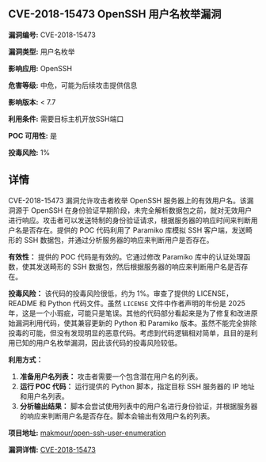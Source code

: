## CVE-2018-15473 OpenSSH 用户名枚举漏洞

**漏洞编号:** CVE-2018-15473

**漏洞类型:** 用户名枚举

**影响应用:** OpenSSH

**危害等级:** 中危，可能为后续攻击提供信息

**影响版本:** < 7.7

**利用条件:** 需要目标主机开放SSH端口

**POC 可用性:** 是

**投毒风险:** 1%

## 详情

CVE-2018-15473 漏洞允许攻击者枚举 OpenSSH 服务器上的有效用户名。该漏洞源于 OpenSSH 在身份验证早期阶段，未完全解析数据包之前，就对无效用户进行响应。攻击者可以发送特制的身份验证请求，根据服务器的响应时间来判断用户名是否存在。提供的 POC 代码利用了 Paramiko 库模拟 SSH 客户端，发送畸形的 SSH 数据包，并通过分析服务器的响应来判断用户是否存在。

**有效性：** 提供的 POC 代码是有效的。它通过修改 Paramiko 库中的认证处理函数，使其发送畸形的 SSH 数据包，然后根据服务器的响应来判断用户名是否存在。

**投毒风险：** 该代码的投毒风险很低，约为 1%。审查了提供的 LICENSE，README 和 Python 代码文件。虽然 `LICENSE` 文件中作者声明的年份是 2025 年，这是一个小瑕疵，可能只是笔误。其他的代码部分看起来是为了修复和改进原始漏洞利用代码，使其兼容更新的 Python 和 Paramiko 版本。虽然不能完全排除投毒的可能，但没有发现明显的恶意代码。考虑到代码逻辑相对简单，且目的是利用已知的用户名枚举漏洞，因此该代码的投毒风险较低。

**利用方式：**

1.  **准备用户名列表：** 攻击者需要一个包含潜在用户名的列表。
2.  **运行 POC 代码：** 运行提供的 Python 脚本，指定目标 SSH 服务器的 IP 地址和用户名列表。
3.  **分析输出结果：** 脚本会尝试使用列表中的用户名进行身份验证，并根据服务器的响应来判断用户名是否存在。脚本会输出有效用户名的列表。

**项目地址:** [makmour/open-ssh-user-enumeration](https://github.com/makmour/open-ssh-user-enumeration)

**漏洞详情:** [CVE-2018-15473](https://nvd.nist.gov/vuln/detail/CVE-2018-15473)
